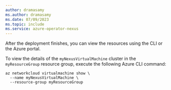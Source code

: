 ```yaml
---
author: dramasamy
ms.author: dramasamy
ms.date: 07/09/2023
ms.topic: include
ms.service: azure-operator-nexus
---
```


After the deployment finishes, you can view the resources using the CLI or the Azure portal.

To view the details of the ```myNexusVirtualMachine``` cluster in the ```myResourceGroup``` resource group, execute the following Azure CLI command:

```azurecli
az networkcloud virtualmachine show \
  --name myNexusVirtualMachine \
  --resource-group myResourceGroup
```
